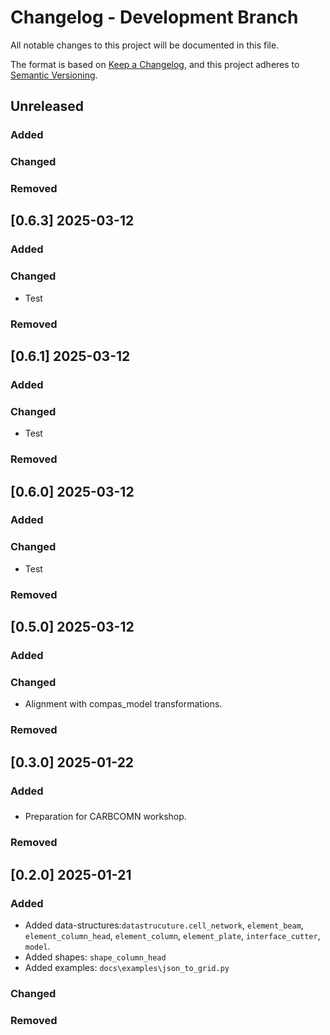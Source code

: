 # Changelog - Development Branch

All notable changes to this project will be documented in this file.

The format is based on [Keep a Changelog](https://keepachangelog.com/en/1.0.0/),
and this project adheres to [Semantic Versioning](https://semver.org/spec/v2.0.0.html).

## Unreleased

### Added

### Changed

### Removed


## [0.6.3] 2025-03-12

### Added

### Changed

- Test

### Removed


## [0.6.1] 2025-03-12

### Added

### Changed

- Test

### Removed


## [0.6.0] 2025-03-12

### Added

### Changed

- Test

### Removed

## [0.5.0] 2025-03-12

### Added

### Changed
-   Alignment with compas_model transformations.

### Removed


## [0.3.0] 2025-01-22

### Added

### 

-   Preparation for CARBCOMN workshop.

### Removed


## [0.2.0] 2025-01-21

### Added

-   Added data-structures:`datastrucuture.cell_network`, `element_beam`, `element_column_head`, `element_column`, `element_plate`, `interface_cutter`, `model`.
-   Added shapes: `shape_column_head`
-   Added examples: `docs\examples\json_to_grid.py`

### Changed

### Removed

